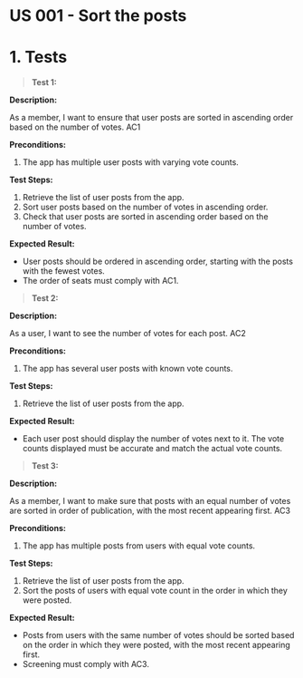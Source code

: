 # US 001 - Sort the posts

# 1. Tests

> **Test 1:** 

**Description:**

As a member, I want to ensure that user posts are sorted in ascending order based on the number of votes. AC1 

**Preconditions:**

1. The app has multiple user posts with varying vote counts.

**Test Steps:**

1. Retrieve the list of user posts from the app.
2. Sort user posts based on the number of votes in ascending order.
3. Check that user posts are sorted in ascending order based on the number of votes.

**Expected Result:**

- User posts should be ordered in ascending order, starting with the posts with the fewest votes.
- The order of seats must comply with AC1.

> **Test 2:** 

**Description:**

As a user, I want to see the number of votes for each post. AC2

**Preconditions:**

1. The app has several user posts with known vote counts.

**Test Steps:**

1. Retrieve the list of user posts from the app.

**Expected Result:**

- Each user post should display the number of votes next to it.
The vote counts displayed must be accurate and match the actual vote counts.

> **Test 3:** 

**Description:**

As a member, I want to make sure that posts with an equal number of votes are sorted in order of publication, with the most recent appearing first. AC3

**Preconditions:**

1. The app has multiple posts from users with equal vote counts.

**Test Steps:**

1. Retrieve the list of user posts from the app.
2. Sort the posts of users with equal vote count in the order in which they were posted.

**Expected Result:**

- Posts from users with the same number of votes should be sorted based on the order in which they were posted, with the most recent appearing first.
- Screening must comply with AC3.






